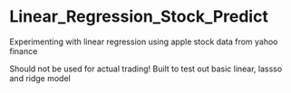 # Linear_Regression_Stock_Predict
Experimenting with linear regression using apple stock data from yahoo finance

Should not be used for actual trading! Built to test out basic linear, lassso and ridge model
